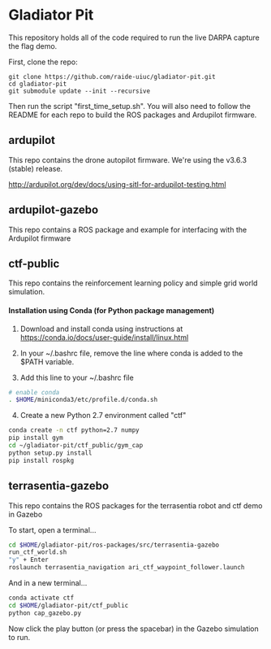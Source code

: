# Gladiator Pit
This repository holds all of the code required to run the live DARPA capture the flag demo.

First, clone the repo:
```
git clone https://github.com/raide-uiuc/gladiator-pit.git
cd gladiator-pit
git submodule update --init --recursive
```

Then run the script "first_time_setup.sh". You will also need to follow the README for each repo to build the ROS packages and Ardupilot firmware.

## ardupilot
This repo contains the drone autopilot firmware. We're using the v3.6.3 (stable) release.


http://ardupilot.org/dev/docs/using-sitl-for-ardupilot-testing.html



## ardupilot-gazebo
This repo contains a ROS package and example for interfacing with the Ardupilot firmware

## ctf-public
This repo contains the reinforcement learning policy and simple grid world simulation.

#### Installation using Conda (for Python package management)
1. Download and install conda using instructions at https://conda.io/docs/user-guide/install/linux.html

2. In your ~/.bashrc file, remove the line where conda is added to the $PATH variable.

3. Add this line to your ~/.bashrc file
```sh
# enable conda
. $HOME/miniconda3/etc/profile.d/conda.sh
```

4. Create a new Python 2.7 environment called "ctf"
```sh
conda create -n ctf python=2.7 numpy
pip install gym
cd ~/gladiator-pit/ctf_public/gym_cap
python setup.py install
pip install rospkg
```

## terrasentia-gazebo
This repo contains the ROS packages for the terrasentia robot and ctf demo in Gazebo

To start, open a terminal...
```sh
cd $HOME/gladiator-pit/ros-packages/src/terrasentia-gazebo
run_ctf_world.sh
"y" + Enter
roslaunch terrasentia_navigation ari_ctf_waypoint_follower.launch
```

And in a new terminal...
```sh
conda activate ctf
cd $HOME/gladiator-pit/ctf_public
python cap_gazebo.py
```
Now click the play button (or press the spacebar) in the Gazebo simulation to run.
